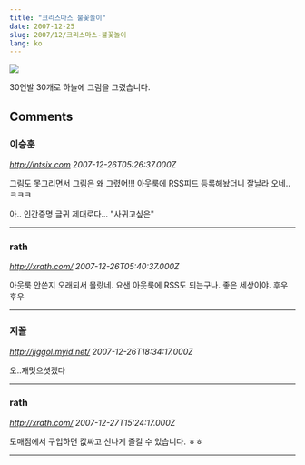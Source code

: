 ```yaml
---
title: "크리스마스 불꽃놀이"
date: 2007-12-25
slug: 2007/12/크리스마스-불꽃놀이
lang: ko
---
```


![](/img/fireworks_shot.jpg)

30연발 30개로 하늘에 그림을 그렸습니다.

## Comments

### 이승훈
*http://intsix.com*
*2007-12-26T05:26:37.000Z*

그림도 못그리면서 그림은 왜 그렸어!!!
아웃룩에 RSS피드 등록해놨더니 잘날라 오네.. ㅋㅋㅋ

아.. 인간증명 글귀 제대로다... "사귀고싶은"

---

### rath
*http://xrath.com/*
*2007-12-26T05:40:37.000Z*

아웃룩 안쓴지 오래되서 몰랐네. 요샌 아웃룩에 RSS도 되는구나.
좋은 세상이야. 후우 후우

---

### 지꼴
*http://jiggol.myid.net/*
*2007-12-26T18:34:17.000Z*

오..재밋으셧겠다

---

### rath
*http://xrath.com/*
*2007-12-27T15:24:17.000Z*

도매점에서 구입하면 값싸고 신나게 즐길 수 있습니다. ㅎㅎ

---

